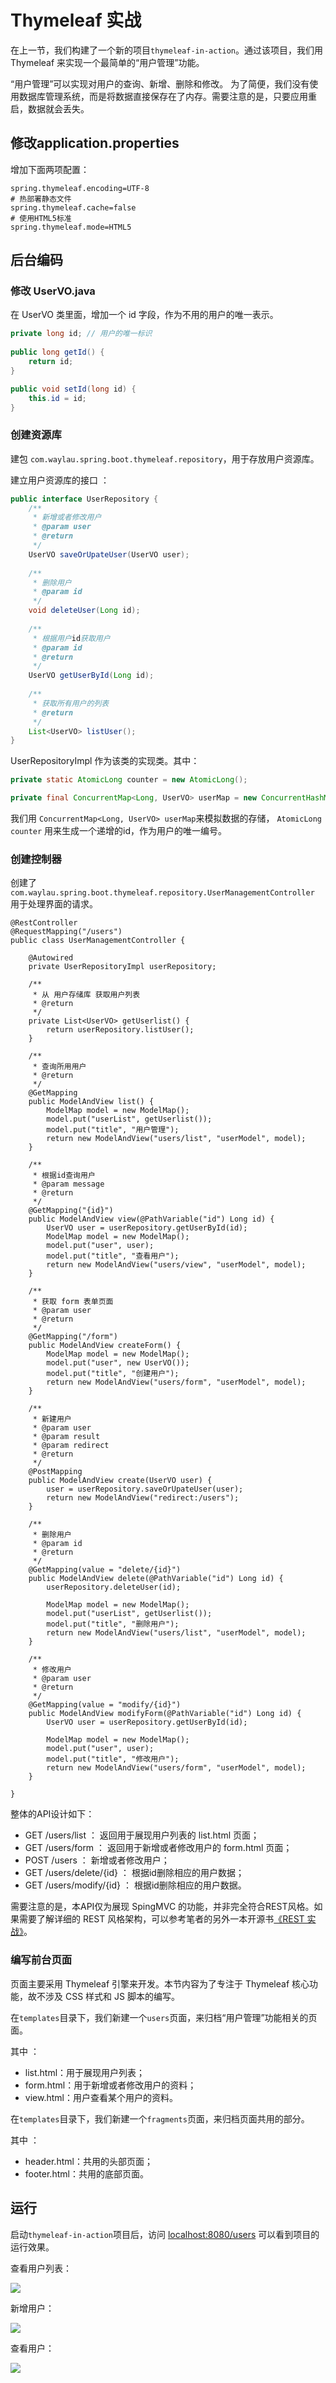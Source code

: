 # Thymeleaf 实战

在上一节，我们构建了一个新的项目`thymeleaf-in-action`。通过该项目，我们用 Thymeleaf 来实现一个最简单的“用户管理”功能。

“用户管理”可以实现对用户的查询、新增、删除和修改。 为了简便，我们没有使用数据库管理系统，而是将数据直接保存在了内存。需要注意的是，只要应用重启，数据就会丢失。


## 修改application.properties

增加下面两项配置：

```
spring.thymeleaf.encoding=UTF-8
# 热部署静态文件
spring.thymeleaf.cache=false
# 使用HTML5标准
spring.thymeleaf.mode=HTML5
```


## 后台编码
 
### 修改 UserVO.java

在 UserVO 类里面，增加一个 id 字段，作为不用的用户的唯一表示。

```java
private long id; // 用户的唯一标识
 
public long getId() {
	return id;
}

public void setId(long id) {
	this.id = id;
}
```

### 创建资源库

建包 `com.waylau.spring.boot.thymeleaf.repository`，用于存放用户资源库。

建立用户资源库的接口 ：

```java
public interface UserRepository {
	/**
	 * 新增或者修改用户
	 * @param user
	 * @return
	 */
	UserVO saveOrUpateUser(UserVO user);
	
	/**
	 * 删除用户
	 * @param id
	 */
	void deleteUser(Long id);
	
	/**
	 * 根据用户id获取用户
	 * @param id
	 * @return
	 */
	UserVO getUserById(Long id);
	
	/**
	 * 获取所有用户的列表
	 * @return
	 */
	List<UserVO> listUser();
}
```


 UserRepositoryImpl 作为该类的实现类。其中：

```java
private static AtomicLong counter = new AtomicLong();

private final ConcurrentMap<Long, UserVO> userMap = new ConcurrentHashMap<Long, UserVO>();
```

我们用 `ConcurrentMap<Long, UserVO> userMap`来模拟数据的存储， `AtomicLong counter` 用来生成一个递增的id，作为用户的唯一编号。


### 创建控制器

创建了`com.waylau.spring.boot.thymeleaf.repository.UserManagementController` 用于处理界面的请求。

```
@RestController
@RequestMapping("/users")
public class UserManagementController {

	@Autowired 
	private UserRepositoryImpl userRepository;

	/**
	 * 从 用户存储库 获取用户列表
	 * @return
	 */
	private List<UserVO> getUserlist() {
 		return userRepository.listUser();
	}

	/**
	 * 查询所用用户
	 * @return
	 */
	@GetMapping
	public ModelAndView list() {
		ModelMap model = new ModelMap();
		model.put("userList", getUserlist());
		model.put("title", "用户管理");
		return new ModelAndView("users/list", "userModel", model);
	}

	/**
	 * 根据id查询用户
	 * @param message
	 * @return
	 */
	@GetMapping("{id}")
	public ModelAndView view(@PathVariable("id") Long id) {
		UserVO user = userRepository.getUserById(id);
		ModelMap model = new ModelMap();
		model.put("user", user);
		model.put("title", "查看用户");
		return new ModelAndView("users/view", "userModel", model);
	}

	/**
	 * 获取 form 表单页面
	 * @param user
	 * @return
	 */
	@GetMapping("/form")
	public ModelAndView createForm() {
		ModelMap model = new ModelMap();
		model.put("user", new UserVO());
		model.put("title", "创建用户");
		return new ModelAndView("users/form", "userModel", model);
	}

	/**
	 * 新建用户
	 * @param user
	 * @param result
	 * @param redirect
	 * @return
	 */
	@PostMapping
	public ModelAndView create(UserVO user) {
 		user = userRepository.saveOrUpateUser(user);
		return new ModelAndView("redirect:/users");
	}

	/**
	 * 删除用户
	 * @param id
	 * @return
	 */
	@GetMapping(value = "delete/{id}")
	public ModelAndView delete(@PathVariable("id") Long id) {
		userRepository.deleteUser(id);
		
		ModelMap model = new ModelMap();
		model.put("userList", getUserlist());
		model.put("title", "删除用户");
		return new ModelAndView("users/list", "userModel", model);
	}

	/**
	 * 修改用户
	 * @param user
	 * @return
	 */
	@GetMapping(value = "modify/{id}")
	public ModelAndView modifyForm(@PathVariable("id") Long id) {
		UserVO user = userRepository.getUserById(id);
		
		ModelMap model = new ModelMap();
		model.put("user", user);
		model.put("title", "修改用户");
		return new ModelAndView("users/form", "userModel", model);
	}

}
```

整体的API设计如下：

* GET /users/list ： 返回用于展现用户列表的 list.html 页面；
* GET /users/form ： 返回用于新增或者修改用户的 form.html 页面；
* POST /users ： 新增或者修改用户；
* GET /users/delete/{id} ： 根据id删除相应的用户数据；
* GET /users/modify/{id} ： 根据id删除相应的用户数据。


需要注意的是，本API仅为展现 SpingMVC 的功能，并非完全符合REST风格。如果需要了解详细的 REST 风格架构，可以参考笔者的另外一本开源书[《REST 实战》](https://github.com/waylau/rest-in-action)。

### 编写前台页面

页面主要采用 Thymeleaf 引擎来开发。本节内容为了专注于 Thymeleaf 核心功能，故不涉及  CSS 样式和  JS 脚本的编写。


在`templates`目录下，我们新建一个`users`页面，来归档“用户管理”功能相关的页面。

其中 ：

* list.html：用于展现用户列表；
* form.html：用于新增或者修改用户的资料；
* view.html：用户查看某个用户的资料。

 在`templates`目录下，我们新建一个`fragments`页面，来归档页面共用的部分。

其中 ：

* header.html：共用的头部页面；
* footer.html：共用的底部页面。

## 运行

启动`thymeleaf-in-action`项目后，访问 <localhost:8080/users> 可以看到项目的运行效果。
 
查看用户列表：

![](../images/thymeleaf-in-action/thymeleaf-user-list.jpg)

新增用户：

![](../images/thymeleaf-in-action/thymeleaf-user-create.jpg)

查看用户：

![](../images/thymeleaf-in-action/thymeleaf-user-view.jpg)